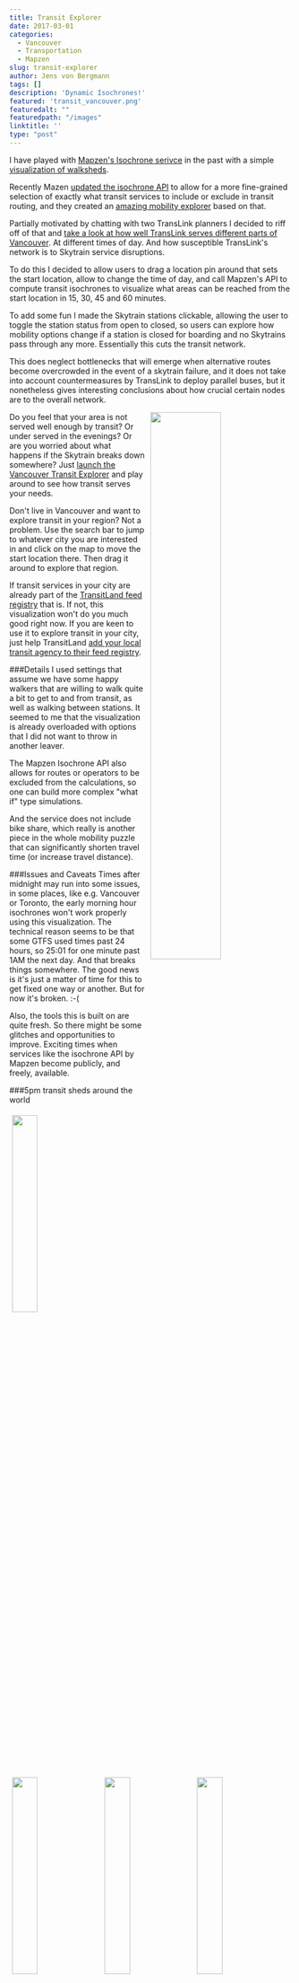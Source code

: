 ```yaml
---
title: Transit Explorer
date: 2017-03-01
categories:
  - Vancouver
  - Transportation
  - Mapzen
slug: transit-explorer
author: Jens von Bergmann
tags: []
description: 'Dynamic Isochrones!'
featured: 'transit_vancouver.png'
featuredalt: ""
featuredpath: "/images"
linktitle: ''
type: "post"
---
```


I have played with [Mapzen's Isochrone serivce](https://mapzen.com/documentation/mobility/isochrone/api-reference/#isochrone-service-api-reference)
in the past with a simple [visualization of walksheds](http://doodles.mountainmath.ca/blog/2016/11/18/interactive-isochrones/).

Recently Mazen [updated the isochrone API](https://mapzen.com/blog/exclusion/) to allow for a more
fine-grained selection of exactly what transit services to include
or exclude in transit routing, and they created an [amazing mobility explorer](https://mapzen.com/mobility/explorer/)
based on that.

Partially motivated by chatting with two TransLink planners I decided to riff off of that and
[take a look at how well TransLink serves different parts of Vancouver](https://mountainmath.ca/transit/map).
At different times of day.
And how susceptible TransLink's network is
to Skytrain service disruptions.

<!-- more -->
To do this I decided to allow users to drag a location pin around that sets the start location, allow to change the time of day,
and call Mapzen's API to compute transit isochrones to visualize what areas can be reached
from the start location in 15, 30, 45 and 60 minutes.

To add some fun I made the Skytrain stations clickable, allowing the user to toggle the station status from open to closed,
so users can explore how mobility options change if a station is closed for boarding and no Skytrains pass through
any more. Essentially this cuts the transit network.

This does neglect bottlenecks that will emerge when alternative routes become overcrowded in the event of a skytrain failure,
and it does not take into account countermeasures by TransLink to deploy parallel buses, but it nonetheless gives
interesting conclusions about how crucial certain nodes are to the overall network.

<a href="https://mountainmath.ca/transit/map"><img src="/images/transit_vancouver.png" style="width:50%;float:right;margin-left:10px;"></a>
Do you feel that your area is not served well enough by transit? Or under served in the evenings? Or are you worried about
what happens if the Skytrain breaks down somewhere? Just
<a href="https://mountainmath.ca/transit/map" target="_blank" class='btn btn-default'>launch the Vancouver Transit Explorer</a>
and play around to see how transit serves your needs.

Don't live in Vancouver and want to explore transit in your region? Not a problem. Use the search bar to jump to whatever city you
are interested in and click on the map to move the start location there. Then drag it around to explore that region.

If transit services in your city are already part of the [TransitLand feed registry](https://transit.land/feed-registry/) that is.
If not, this visualization won't do you much good right now. If you are keen to use it to explore transit in your city,
just help TransitLand [add your local transit agency to their feed registry](https://transit.land/news/2016/02/19/get-started-add-feeds.html).

###Details
I used settings that assume we have some happy walkers that are willing to walk quite a bit to get to and from transit, as
well as walking between stations. It seemed to me that the visualization is already overloaded with options that I did not want
to throw in another leaver.

The Mapzen Isochrone API also allows for routes or operators to be excluded from the calculations, so one can build more
complex "what if" type simulations.

And the service does not include bike share, which really is another piece in the whole mobility puzzle that can
significantly shorten travel time (or increase travel distance).

###Issues and Caveats
Times after midnight may run into some issues, in some places, like e.g. Vancouver or Toronto, the early morning hour
isochrones won't work properly using this visualization. The technical reason seems to be that some GTFS used times past
24 hours, so 25:01 for one minute past 1AM the next day. And that breaks things somewhere. The good news is it's just a matter
of time for this to get fixed one way or another. But for now it's broken. :-(

Also, the tools this is built on are quite fresh. So there might be some glitches and opportunities to improve. Exciting times
when services like the isochrone API by Mapzen become publicly, and freely, available.

###5pm transit sheds around the world

<img src="/images/transit_vancouver.png" style="display:inline-block; width:30%; padding:1%">
<img src="/images/transit_toronto.png" style="display:inline-block; width:30%; padding:1%">
<img src="/images/transit_calgary.png" style="display:inline-block; width:30%; padding:1%">
<img src="/images/transit_seattle.png" style="display:inline-block; width:30%; padding:1%">
<img src="/images/transit_san_francisco.png" style="display:inline-block; width:30%; padding:1%">
<img src="/images/transit_new_york.png" style="display:inline-block; width:30%; padding:1%">
<img src="/images/transit_london.png" style="display:inline-block; width:30%; padding:1%">
<img src="/images/transit_paris.png" style="display:inline-block; width:30%; padding:1%">
<img src="/images/transit_melbourne.png" style="display:inline-block; width:30%; padding:1%">
